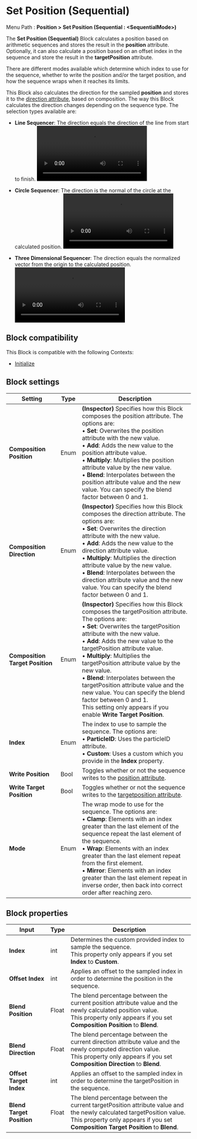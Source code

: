 # Set Position (Sequential)

Menu Path : **Position > Set Position (Sequential : \<SequentialMode\>)**

The **Set Position (Sequential)** Block calculates a position based on arithmetic sequences and stores the result in the **position** attribute. Optionally, it can also calculate a position based on an offset index in the sequence and store the result in the **targetPosition** attribute.

There are different modes available which determine which index to use for the sequence, whether to write the position and/or the target position, and how the sequence wraps when it reaches its limits.

This Block also calculates the direction for the sampled **position** and stores it to the [direction attribute](Reference-Attributes.md), based on composition. The way this Block calculates the direction changes depending on the sequence type. The selection types available are:

* **Line Sequencer**: The direction equals the direction of the line from start to finish.
<video title="Particles form a straight line as they appear and disappear." src="Images/Block-SetPosition(Sequential)Line.mp4" width="auto" height="auto" autoplay="true" loop="true" controls></video>

* **Circle Sequencer**: The direction is the normal of the circle at the calculated position.
<video title="Particles form a circular shape as they appear and disappear." src="Images/Block-SetPosition(Sequential)Circle.mp4" width="auto" height="auto" autoplay="true" loop="true" controls></video>

* **Three Dimensional Sequencer**: The direction equals the normalized vector from the origin to the calculated position.
<video title="Particles form sequential slices of a cube, forming the slice from bottom-left to top-right as they appear and disappear." src="Images/Block-SetPosition(Sequential)3D.mp4" width="auto" height="auto" autoplay="true" loop="true" controls></video>

## Block compatibility

This Block is compatible with the following Contexts:

- [Initialize](Context-Initialize.md)

## Block settings

| **Setting**                     | **Type** | **Description**                                              |
| ------------------------------- | -------- | ------------------------------------------------------------ |
| **Composition Position**        | Enum     | **(Inspector)** Specifies how this Block composes the position attribute. The options are:<br/>&#8226; **Set**: Overwrites the position attribute with the new value.<br/>&#8226; **Add**: Adds the new value to the position attribute value.<br/>&#8226; **Multiply**: Multiplies the position attribute value by the new value.<br/>&#8226; **Blend**: Interpolates between the position attribute value and the new value. You can specify the blend factor between 0 and 1. |
| **Composition Direction**       | Enum     | **(Inspector)** Specifies how this Block composes the direction attribute. The options are:<br/>&#8226; **Set**: Overwrites the direction attribute with the new value.<br/>&#8226; **Add**: Adds the new value to the direction attribute value.<br/>&#8226; **Multiply**: Multiplies the direction attribute value by the new value.<br/>&#8226; **Blend**: Interpolates between the direction attribute value and the new value. You can specify the blend factor between 0 and 1. |
| **Composition Target Position** | Enum     | **(Inspector)** Specifies how this Block composes the targetPosition attribute. The options are:<br/>&#8226; **Set**: Overwrites the targetPosition attribute with the new value.<br/>&#8226; **Add**: Adds the new value to the targetPosition attribute value.<br/>&#8226; **Multiply**: Multiplies the targetPosition attribute value by the new value.<br/>&#8226; **Blend**: Interpolates between the targetPosition attribute value and the new value. You can specify the blend factor between 0 and 1.<br/>This setting only appears if you enable **Write Target Position**. |
| **Index**                       | Enum     | The index to use to sample the sequence. The options are:<br/>&#8226; **ParticleID**: Uses the particleID attribute.<br/>&#8226; **Custom**: Uses a custom which you provide in the **Index** property. |
| **Write Position**              | Bool     | Toggles whether or not the sequence writes to the [position attribute](Reference-Attributes.md). |
| **Write Target Position**       | Bool     | Toggles whether or not the sequence writes to the [targetposition attribute](Reference-Attributes.md). |
| **Mode**                        | Enum     | The wrap mode to use for the sequence. The options are:<br/>&#8226; **Clamp**: Elements with an index greater than the last element of the sequence repeat the last element of the sequence.<br/>&#8226; **Wrap**: Elements with an index greater than the last element repeat from the first element. <br/>&#8226; **Mirror**: Elements with an index greater than the last element repeat in inverse order, then back into correct order after reaching zero. |

## Block properties

| **Input**                 | **Type** | **Description**                                              |
| ------------------------- | -------- | ------------------------------------------------------------ |
| **Index**                 | int      | Determines the custom provided index to sample the sequence.<br/>This property only appears if you set **Index** to **Custom**. |
| **Offset Index**          | int      | Applies an offset to the sampled index in order to determine the position in the sequence. |
| **Blend Position**        | Float    | The blend percentage between the current position attribute value and the newly calculated position value.<br/>This property only appears if you set **Composition Position** to **Blend**. |
| **Blend Direction**       | Float    | The blend percentage between the current direction attribute value and the newly computed direction value.<br/>This property only appears if you set **Composition Direction** to **Blend**. |
| **Offset Target Index**   | int      | Applies an offset to the sampled index in order to determine the targetPosition in the sequence. |
| **Blend Target Position** | Float    | The blend percentage between the current targetPosition attribute value and the newly calculated targetPosition value.<br/>This property only appears if you set **Composition Target Position** to **Blend**. |
